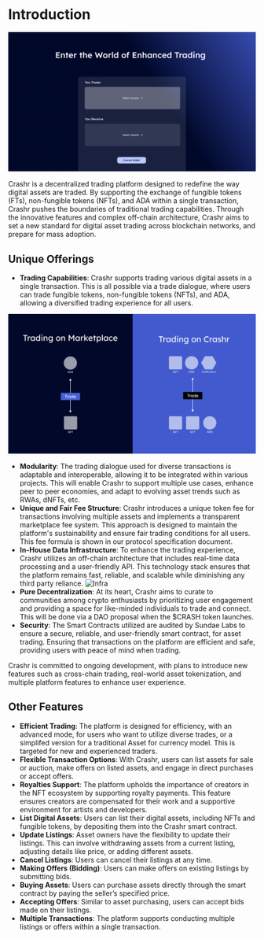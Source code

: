 # Introduction

![Trade](/img/trade.png)

Crashr is a decentralized trading platform designed to redefine the way digital assets are traded. By supporting the exchange of fungible tokens (FTs), non-fungible tokens (NFTs), and ADA within a single transaction, Crashr pushes the boundaries of traditional trading capabilities. Through the innovative features and complex off-chain architecture, Crashr aims to set a new standard for digital asset trading across blockchain networks, and prepare for mass adoption.
&#x20;

## **Unique Offerings**

* **Trading Capabilities**: Crashr supports trading various digital assets in a single transaction. This is all possible via a trade dialogue, where users can trade fungible tokens, non-fungible tokens (NFTs), and ADA, allowing a diversified trading experience for all users.

![Tradesvs](/img/Tradesvs.png)

* **Modularity**: The trading dialogue used for diverse transactions is adaptable and interoperable, allowing it to be integrated within various projects. This will enable Crashr to support multiple use cases, enhance peer to peer economies, and adapt to evolving asset trends such as RWAs, dNFTs, etc.
* **Unique and Fair Fee Structure**: Crashr introduces a unique token fee for transactions involving multiple assets and implements a transparent marketplace fee system. This approach is designed to maintain the platform's sustainability and ensure fair trading conditions for all users. This fee formula is shown in our protocol specification document.
* **In-House Data Infrastructure**: To enhance the trading experience, Crashr utilizes an off-chain architecture that includes real-time data processing and a user-friendly API. This technology stack ensures that the platform remains fast, reliable, and scalable while diminishing any third party reliance.
 ![Infra](/img/Infra.png)
* **Pure Decentralization**: At its heart, Crashr aims to curate to communities among crypto enthusiasts by prioritizing user engagement and providing a space for like-minded individuals to trade and connect. This will be done via a DAO proposal when the $CRASH token launches.
* **Security**: The Smart Contracts utilized are audited by Sundae Labs to ensure a secure, reliable, and user-friendly smart contract, for asset trading. Ensuring that transactions on the platform are efficient and safe, providing users with peace of mind when trading.

Crashr is committed to ongoing development, with plans to introduce new features such as cross-chain trading, real-world asset tokenization, and multiple platform features to enhance user experience.

## Other Features

* **Efficient Trading**: The platform is designed for efficiency, with an advanced mode, for users who want to utilize diverse trades, or a simplifed version for a traditional Asset for currency model. This is targeted for new and experienced traders.
* **Flexible Transaction Options**: With Crashr, users can list assets for sale or auction, make offers on listed assets, and engage in direct purchases or accept offers. 
* **Royalties Support**: The platform upholds the importance of creators in the NFT ecosystem by supporting royalty payments. This feature ensures creators are compensated for their work and a supportive environment for artists and developers.
* **List Digital Assets**: Users can list their digital assets, including NFTs and fungible tokens, by depositing them into the Crashr smart contract.&#x20;
* **Update Listings**: Asset owners have the flexibility to update their listings. This can involve withdrawing assets from a current listing, adjusting details like price, or adding different assets.
* **Cancel Listings**: Users can cancel their listings at any time.&#x20;
* **Making Offers (Bidding)**: Users can make offers on existing listings by submitting bids.&#x20;
* **Buying Assets**: Users can purchase assets directly through the smart contract by paying the seller’s specified price.
* **Accepting Offers**: Similar to asset purchasing, users can accept bids made on their listings.&#x20;
* **Multiple Transactions**: The platform supports conducting multiple listings or offers within a single transaction.&#x20;
